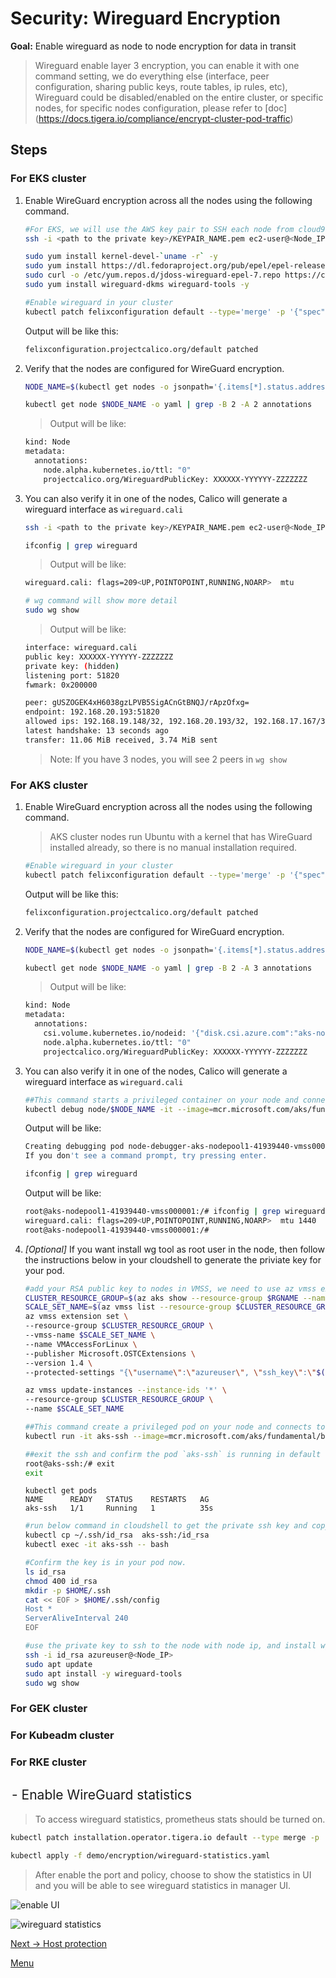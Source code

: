 # Security: Wireguard Encryption

**Goal:** Enable wireguard as node to node encryption for data in transit 

>Wireguard enable layer 3 encryption, you can enable it with one command setting, we do everything else (interface, peer configuration, sharing public keys, route tables, ip rules, etc), Wireguard could be disabled/enabled on the entire cluster, or specific nodes, for specific nodes configuration, please refer to [doc] (https://docs.tigera.io/compliance/encrypt-cluster-pod-traffic)


## Steps

### For EKS cluster

1. Enable WireGuard encryption across all the nodes using the following command.
    
   ```bash
   #For EKS, we will use the AWS key pair to SSH each node from cloud9.
   ssh -i <path to the private key>/KEYPAIR_NAME.pem ec2-user@<Node_IP>
   ```

   ```bash
   sudo yum install kernel-devel-`uname -r` -y
   sudo yum install https://dl.fedoraproject.org/pub/epel/epel-release-latest-7.noarch.rpm -y
   sudo curl -o /etc/yum.repos.d/jdoss-wireguard-epel-7.repo https://copr.fedorainfracloud.org/coprs/jdoss/wireguard/repo/epel-7/jdoss-wireguard-epel-7.repo
   sudo yum install wireguard-dkms wireguard-tools -y
   ```

   ```bash
   #Enable wireguard in your cluster
   kubectl patch felixconfiguration default --type='merge' -p '{"spec":{"wireguardEnabled":true}}'
   ```

   Output will be like this:
   ```bash
   felixconfiguration.projectcalico.org/default patched
   ```


2. Verify that the nodes are configured for WireGuard encryption. 
   
   ```bash
   NODE_NAME=$(kubectl get nodes -o jsonpath='{.items[*].status.addresses[?(@.type=="Hostname")].address}'| awk '{print $1;}')
   
   kubectl get node $NODE_NAME -o yaml | grep -B 2 -A 2 annotations

   ```

   > Output will be like:
   ```bash
   kind: Node
   metadata:
     annotations:
       node.alpha.kubernetes.io/ttl: "0"
       projectcalico.org/WireguardPublicKey: XXXXXX-YYYYYY-ZZZZZZZ
   ```

3. You can also verify it in one of the nodes, Calico will generate a wireguard interface as `wireguard.cali` 

   ```bash
   ssh -i <path to the private key>/KEYPAIR_NAME.pem ec2-user@<Node_IP>
   ```

   ```bash
   ifconfig | grep wireguard
   ```
   
   > Output will be like:
   ```bash
   wireguard.cali: flags=209<UP,POINTOPOINT,RUNNING,NOARP>  mtu  
   ```

   ```bash
   # wg command will show more detail
   sudo wg show
   ```
   > Output will be like:
   ```bash
   interface: wireguard.cali
   public key: XXXXXX-YYYYYY-ZZZZZZZ
   private key: (hidden)
   listening port: 51820
   fwmark: 0x200000

   peer: gUSZOGEK4xH6038gzLPVB5SigACnGtBNQJ/rApzOfxg=
   endpoint: 192.168.20.193:51820
   allowed ips: 192.168.19.148/32, 192.168.20.193/32, 192.168.17.167/32, 192.168.23.245/32, 192.168.30.158/32, 192.168.3.186/32, 3.136.20.213/32, 192.168.7.175/32
   latest handshake: 13 seconds ago
   transfer: 11.06 MiB received, 3.74 MiB sent
   ```
   > Note: If you have 3 nodes, you will see 2 peers in `wg show` 



### For AKS cluster 

1. Enable WireGuard encryption across all the nodes using the following command.

   > AKS cluster nodes run Ubuntu with a kernel that has WireGuard installed already, so there is no manual installation required.

   ```bash
   #Enable wireguard in your cluster
   kubectl patch felixconfiguration default --type='merge' -p '{"spec":{"wireguardEnabled":true}}'
   ```

   Output will be like this:
   ```bash
   felixconfiguration.projectcalico.org/default patched
   ```

2. Verify that the nodes are configured for WireGuard encryption. 
   
   ```bash
   NODE_NAME=$(kubectl get nodes -o jsonpath='{.items[*].status.addresses[?(@.type=="Hostname")].address}'| awk '{print $1;}')
   
   kubectl get node $NODE_NAME -o yaml | grep -B 2 -A 3 annotations

   ```

   > Output will be like:
   ```bash
   kind: Node
   metadata:
     annotations:
       csi.volume.kubernetes.io/nodeid: '{"disk.csi.azure.com":"aks-nodepool1-45823991-vmss000000","file.csi.azure.com":"aks-nodepool1-45823991-vmss000000"}'
       node.alpha.kubernetes.io/ttl: "0"
       projectcalico.org/WireguardPublicKey: XXXXXX-YYYYYY-ZZZZZZZ
   ```

3. You can also verify it in one of the nodes, Calico will generate a wireguard interface as `wireguard.cali` 

   ```bash
   ##This command starts a privileged container on your node and connects to it over SSH.
   kubectl debug node/$NODE_NAME -it --image=mcr.microsoft.com/aks/fundamental/base-ubuntu:v0.0.11
   ```
   Output will be like:
   ```bash
   Creating debugging pod node-debugger-aks-nodepool1-41939440-vmss000001-c9bjq with container debugger on node aks-nodepool1-41939440-vmss000001.
   If you don't see a command prompt, try pressing enter.
   ```

   ```bash
   ifconfig | grep wireguard
   ```
   
   Output will be like:
   ```bash
   root@aks-nodepool1-41939440-vmss000001:/# ifconfig | grep wireguard
   wireguard.cali: flags=209<UP,POINTOPOINT,RUNNING,NOARP>  mtu 1440
   root@aks-nodepool1-41939440-vmss000001:/#
   ```

4. *[Optional]* If you want install wg tool as root user in the node, then follow the instructions below in your cloudshell to generate the priviate key for your pod.
   ```bash 
   #add your RSA public key to nodes in VMSS, we need to use az vmss extension set and az vmss update-instances command.
   CLUSTER_RESOURCE_GROUP=$(az aks show --resource-group $RGNAME --name $CLUSTERNAME --query nodeResourceGroup -o tsv)
   SCALE_SET_NAME=$(az vmss list --resource-group $CLUSTER_RESOURCE_GROUP --query '[0].name' -o tsv)
   az vmss extension set \
   --resource-group $CLUSTER_RESOURCE_GROUP \
   --vmss-name $SCALE_SET_NAME \
   --name VMAccessForLinux \
   --publisher Microsoft.OSTCExtensions \
   --version 1.4 \
   --protected-settings "{\"username\":\"azureuser\", \"ssh_key\":\"$(cat ~/.ssh/id_rsa.pub)\"}"
   ```

   ```bash
   az vmss update-instances --instance-ids '*' \
   --resource-group $CLUSTER_RESOURCE_GROUP \
   --name $SCALE_SET_NAME
   ```

   ```bash
   ##This command create a privileged pod on your node and connects to it over SSH.
   kubectl run -it aks-ssh --image=mcr.microsoft.com/aks/fundamental/base-ubuntu:v0.0.11
   ```

   ```bash
   ##exit the ssh and confirm the pod `aks-ssh` is running in default ns.
   root@aks-ssh:/# exit
   exit
   ```

   ```text
   kubectl get pods
   NAME      READY   STATUS    RESTARTS   AG
   aks-ssh   1/1     Running   1          35s
   ```

   ```bash
   #run below command in cloudshell to get the private ssh key and copy to your pod. 
   kubectl cp ~/.ssh/id_rsa  aks-ssh:/id_rsa
   kubectl exec -it aks-ssh -- bash
   ```
   
   ```bash
   #Confirm the key is in your pod now.
   ls id_rsa
   chmod 400 id_rsa
   mkdir -p $HOME/.ssh
   cat << EOF > $HOME/.ssh/config
   Host *
   ServerAliveInterval 240
   EOF
   ```

   ```bash
   #use the private key to ssh to the node with node ip, and install wg tools.
   ssh -i id_rsa azureuser@<Node_IP>
   sudo apt update
   sudo apt install -y wireguard-tools
   sudo wg show
   ```

   


### For GEK cluster

### For Kubeadm cluster

### For RKE cluster 



## <Option> - Enable WireGuard statistics

> To access wireguard statistics, prometheus stats should be turned on.

```bash
kubectl patch installation.operator.tigera.io default --type merge -p '{"spec":{"nodeMetricsPort":9091}}'

kubectl apply -f demo/encryption/wireguard-statistics.yaml
```

> After enable the port and policy, choose to show the statistics in UI and you will be able to see wireguard statistics in manager UI.

  ![enable UI](../img/enable-ui.png)

  ![wireguard statistics](../img/wireguard-statistics.png)


[Next -> Host protection](../modules/host-protection.md)

[Menu](../README.md)